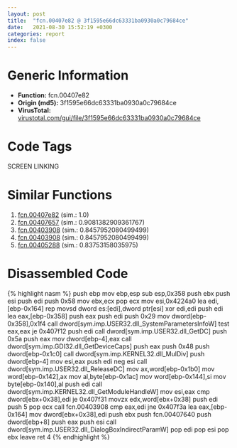 ```yaml
---
layout: post
title:  "fcn.00407e82 @ 3f1595e66dc63331ba0930a0c79684ce"
date:   2021-08-30 15:52:19 +0300
categories: report
index: false
---
```


# Generic Information
- **Function:** fcn.00407e82
- **Origin (md5):** 3f1595e66dc63331ba0930a0c79684ce
- **VirusTotal:** [virustotal.com/gui/file/3f1595e66dc63331ba0930a0c79684ce][virustotal_ref]

# Code Tags
<span class="tag" id="SCREEN">SCREEN</span>
<span class="tag" id="LINKING">LINKING</span>


# Similar Functions

1. [fcn.00407e82][similar_1_ref] (sim.: 1.0)
2. [fcn.00407657][similar_2_ref] (sim.: 0.9081382909361767)
3. [fcn.00403908][similar_3_ref] (sim.: 0.8457952080499499)
4. [fcn.00403908][similar_4_ref] (sim.: 0.8457952080499499)
5. [fcn.00405288][similar_5_ref] (sim.: 0.83753158035975)


# Disassembled Code

{% highlight nasm %}
push ebp
mov ebp,esp
sub esp,0x358
push ebx
push esi
push edi
push 0x58
mov ebx,ecx
pop ecx
mov esi,0x4224a0
lea edi,[ebp-0x164]
rep movsd dword es:[edi],dword ptr[esi]
xor edi,edi
push edi
lea eax,[ebp-0x358]
push eax
push edi
push 0x29
mov dword[ebp-0x358],0x1f4
call dword[sym.imp.USER32.dll_SystemParametersInfoW]
test eax,eax
je 0x407f12
push edi
call dword[sym.imp.USER32.dll_GetDC]
push 0x5a
push eax
mov dword[ebp-4],eax
call dword[sym.imp.GDI32.dll_GetDeviceCaps]
push eax
push 0x48
push dword[ebp-0x1c0]
call dword[sym.imp.KERNEL32.dll_MulDiv]
push dword[ebp-4]
mov esi,eax
push edi
neg esi
call dword[sym.imp.USER32.dll_ReleaseDC]
mov ax,word[ebp-0x1b0]
mov word[ebp-0x142],ax
mov al,byte[ebp-0x1ac]
mov word[ebp-0x144],si
mov byte[ebp-0x140],al
push edi
call dword[sym.imp.KERNEL32.dll_GetModuleHandleW]
mov esi,eax
cmp dword[ebx+0x38],edi
je 0x407f31
movzx edx,word[ebx+0x38]
push edi
push 5
pop ecx
call fcn.00403908
cmp eax,edi
jne 0x407f3a
lea eax,[ebp-0x164]
mov dword[ebx+0x38],edi
push ebx
push fcn.00407640
push dword[ebp+8]
push eax
push esi
call dword[sym.imp.USER32.dll_DialogBoxIndirectParamW]
pop edi
pop esi
pop ebx
leave 
ret 4
{% endhighlight %}


[similar_1_ref]: /report/fcn.00407e82@4c8869bb42f854640703b6ddda29ee38
[similar_2_ref]: /report/fcn.00407657@0cb2d61ee2bb08c35289961542a08513
[similar_3_ref]: /report/fcn.00403908@3f1595e66dc63331ba0930a0c79684ce
[similar_4_ref]: /report/fcn.00403908@4c8869bb42f854640703b6ddda29ee38
[similar_5_ref]: /report/fcn.00405288@0aa2d73a5300dff2412388945614b507
[virustotal_ref]: https://www.virustotal.com/gui/file/3f1595e66dc63331ba0930a0c79684ce